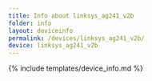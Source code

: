 ```yaml
---
title: Info about linksys_ag241_v2b
folder: info
layout: deviceinfo
permalink: /devices/linksys_ag241_v2b/
device: linksys_ag241_v2b
---
```

{% include templates/device_info.md %}
